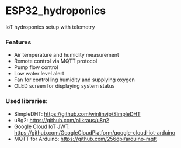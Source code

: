 # ESP32_hydroponics
IoT hydroponics setup with telemetry

### Features
- Air temperature and humidity measurement
- Remote control via MQTT protocol
- Pump flow control
- Low water level alert
- Fan for controlling humidity and supplying oxygen
- OLED screen for displaying system status

### Used libraries:
- SimpleDHT: https://github.com/winlinvip/SimpleDHT 
- u8g2: https://github.com/olikraus/u8g2
- Google Cloud IoT JWT: https://github.com/GoogleCloudPlatform/google-cloud-iot-arduino
- MQTT for Arduino: https://github.com/256dpi/arduino-mqtt

